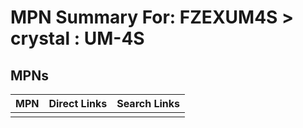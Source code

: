 



# MPN Summary For: FZEXUM4S > crystal : UM-4S

## MPNs
  

|MPN|Direct Links|Search Links|
| :--- | :--- | :--- |
||||
